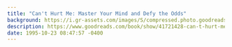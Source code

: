 ```yaml
---
title: "Can't Hurt Me: Master Your Mind and Defy the Odds"
background: https://i.gr-assets.com/images/S/compressed.photo.goodreads.com/books/1536184191l/41721428._SY75_.jpg
description: https://www.goodreads.com/book/show/41721428-can-t-hurt-me
date: 1995-10-23 08:47:57 -0400
---
```

